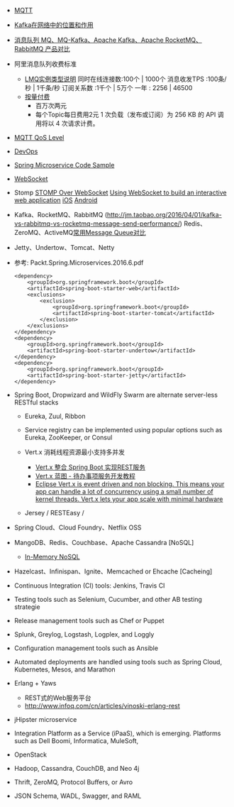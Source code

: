
- [MQTT](https://github.com/mqtt/mqtt.github.io/wiki/software?id=software)

- [Kafka在网络中的位置和作用](https://cloud.baidu.com/doc/Kafka/ProductDescription.html#.91.1D.E6.C9.22.63.E7.BD.E9.4D.FC.75.B4.C0.9E.E3)

- [消息队列 MQ、MQ-Kafka、Apache Kafka、Apache RocketMQ、RabbitMQ 产品对比](https://help.aliyun.com/document_detail/52577.html?spm=5176.doc43460.6.540.oc5xhe)

- 阿里消息队列收费标准
  - [LMQ实例类型说明](https://common-buy.aliyun.com/?spm=5176.7933777.201241.4.y6xQ88&commodityCode=onsMqtt#/buy)
    同时在线连接数:100个 | 1000个
    消息收发TPS  :100条/秒 | 1千条/秒
    订阅关系数    :1千个 | 5万个
    一年        : 2256 | 46500
  - [按量付费](https://www.aliyun.com/price/product#/ons/detail)
    - 百万次两元
    - 每个Topic每日费用2元
      1 次负载（发布或订阅）为 256 KB 的 API 调用将以 4 次请求计费。

- [MQTT QoS Level](http://www.blogjava.net/yongboy/archive/2014/02/15/409893.html)

- [DevOps](http://www.infoq.com/cn/articles/devops-not-legend/)

- [Spring Microservice Code Sample](https://github.com/PacktPublishing/Spring-Microservices)

- [WebSocket](https://www.zhihu.com/question/20215561)
- Stomp
    [STOMP Over WebSocket](http://jmesnil.net/stomp-websocket/doc/)
    [Using WebSocket to build an interactive web application](https://spring.io/guides/gs/messaging-stomp-websocket/)
    [iOS](https://github.com/mobile-web-messaging/StompKit)
    [Android](https://github.com/NaikSoftware/StompProtocolAndroid)

- Kafka、RocketMQ、RabbitMQ (http://jm.taobao.org/2016/04/01/kafka-vs-rabbitmq-vs-rocketmq-message-send-performance/)
  Redis、ZeroMQ、ActiveMQ[常用Message Queue对比](http://www.jasongj.com/2015/01/02/Kafka深度解析/)
- Jetty、Undertow、Tomcat、Netty

- 参考: Packt.Spring.Microservices.2016.6.pdf
    ```
    <dependency>
        <groupId>org.springframework.boot</groupId>
        <artifactId>spring-boot-starter-web</artifactId>
        <exclusions>
            <exclusion>
                <groupId>org.springframework.boot</groupId>
                <artifactId>spring-boot-starter-tomcat</artifactId>
            </exclusion>
        </exclusions>
    </dependency>
    <dependency>
        <groupId>org.springframework.boot</groupId>
        <artifactId>spring-boot-starter-undertow</artifactId>
    </dependency>
    <dependency>
        <groupId>org.springframework.boot</groupId>
        <artifactId>spring-boot-starter-jetty</artifactId>
    </dependency>
    ```
- Spring Boot, Dropwizard and WildFly Swarm are alternate server-less RESTful stacks
  - Eureka, Zuul, Ribbon
  - Service registry can be implemented using popular options such as Eureka, ZooKeeper, or Consul

  - Vert.x 消耗线程资源最小支持多并发
    - [Vert.x 整合 Spring Boot 实现REST服务](http://www.jianshu.com/p/cda203ffd23e)
    - [Vert.x 蓝图 - 待办事项服务开发教程](http://www.sczyh30.com/vertx-blueprint-todo-backend/cn/)
    - [Eclipse Vert.x is event driven and non blocking. This means your app can handle a lot of concurrency using a small number of kernel threads. Vert.x lets your app scale with minimal hardware](http://vertx.io)

  - Jersey / RESTEasy /
- Spring Cloud、Cloud Foundry、Netflix OSS

- MangoDB、Redis、Couchbase、Apache Cassandra [NoSQL]
  - [In-Memory NoSQL](https://hazelcast.org/use-cases/in-memory-nosql/)

- Hazelcast、Infinispan、Ignite、Memcached or Ehcache [Cacheing]

- Continuous Integration (CI) tools: Jenkins, Travis CI

- Testing tools such as Selenium, Cucumber, and other AB testing strategie

- Release management tools such as Chef or Puppet

- Splunk, Greylog, Logstash, Logplex, and Loggly

- Configuration management tools such as Ansible

- Automated deployments are handled using tools such as Spring Cloud, Kubernetes, Mesos, and Marathon

- Erlang + Yaws
  - REST式的Web服务平台
  - http://www.infoq.com/cn/articles/vinoski-erlang-rest

- jHipster microservice

- Integration Platform as a Service (iPaaS), which is emerging. Platforms such as Dell Boomi, Informatica, MuleSoft,

- OpenStack

- Hadoop, Cassandra, CouchDB, and Neo 4j

- Thrift, ZeroMQ, Protocol Buffers, or Avro

- JSON Schema, WADL, Swagger, and RAML

